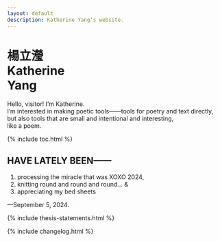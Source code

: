 ```yaml
---
layout: default
description: Katherine Yang’s website.
---
```


<div class="intro">
  <h1 class="name">
    <div lang="zh">楊立瀅</div>
    <div>Katherine<br>Yang</div>
  </h1>
  <div>
    <p>
      Hello, visitor! I’m Katherine.<br>
      I’m interested in making poetic tools——tools for poetry and text directly, but also tools that are small and intentional and interesting,<br>
      like a poem.
    </p>
  </div>
</div>

<div class="section">
  <nav>
    {% include toc.html %}
  </nav>
</div>

<div class="section">
  <div class="section--header">
    <h2>HAVE LATELY BEEN——</h2>
  </div>
  <div class="section--body">
    <ol class="lately">
      <li>processing the miracle that was XOXO 2024,</li>
      <li>knitting round and round and round... &</li>
      <li>appreciating my bed sheets</li>
    </ol>
    <p>—<time datetime="2024-09-05">September 5, 2024</time>.</p>
  </div>
</div>

{% include thesis-statements.html %}

{% include changelog.html %}